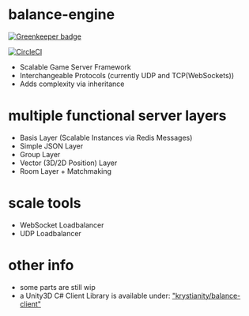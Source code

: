 # balance-engine

[![Greenkeeper badge](https://badges.greenkeeper.io/krystianity/balance-engine.svg)](https://greenkeeper.io/)

[![CircleCI](https://circleci.com/gh/krystianity/balance-engine/tree/master.svg?style=svg)](https://circleci.com/gh/krystianity/balance-engine/tree/master)

- Scalable Game Server Framework
- Interchangeable Protocols (currently UDP and TCP(WebSockets))
- Adds complexity via inheritance

# multiple functional server layers
- Basis Layer (Scalable Instances via Redis Messages)
- Simple JSON Layer
- Group Layer
- Vector (3D/2D Position) Layer
- Room Layer + Matchmaking

# scale tools
- WebSocket Loadbalancer
- UDP Loadbalancer

# other info
-  some parts are still wip
- a Unity3D C# Client Library is available under: ["krystianity/balance-client"](https://github.com/krystianity/balance-client)
